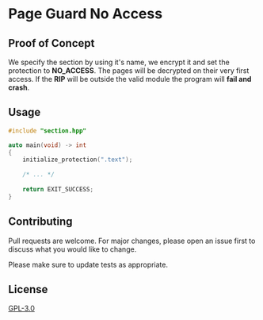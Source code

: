 # Page Guard No Access

## Proof of Concept
We specify the section by using it's name, we encrypt it and set the protection to **NO_ACCESS**. The pages will be decrypted on their very first access. If the **RIP** will be outside the valid module the program will **fail and crash**.

## Usage

```cpp
#include "section.hpp"

auto main(void) -> int
{
    initialize_protection(".text");
    
    /* ... */
    
    return EXIT_SUCCESS;
}
```

## Contributing
Pull requests are welcome. For major changes, please open an issue first to discuss what you would like to change.

Please make sure to update tests as appropriate.

## License
[GPL-3.0](https://choosealicense.com/licenses/gpl-3.0/)
